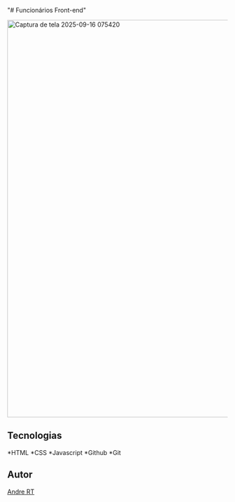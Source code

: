 "# Funcionários Front-end" 

<img width="1919" height="907" alt="Captura de tela 2025-09-16 075420" src="https://github.com/user-attachments/assets/74936762-1df2-46d7-b3b7-31377b6d51eb" />


## Tecnologias
*HTML
*CSS
*Javascript
*Github
*Git

## Autor
[Andre RT](https://www.linkedin.com/in/andr%C3%A9-roberto-tavares-03a36b316/)


